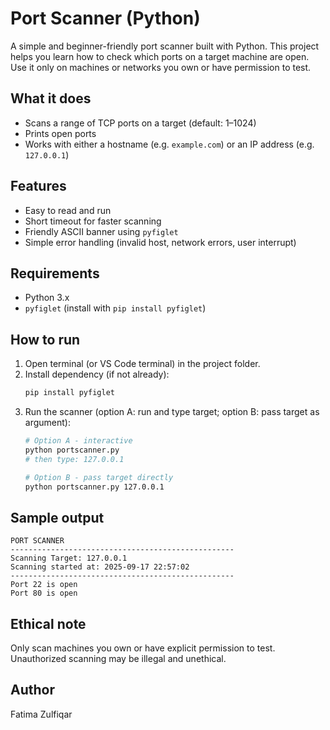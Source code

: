 # Port Scanner (Python)

A simple and beginner-friendly port scanner built with Python. This project helps you learn how to check which ports on a target machine are open. Use it only on machines or networks you own or have permission to test.


## What it does
- Scans a range of TCP ports on a target (default: 1–1024)
- Prints open ports
- Works with either a hostname (e.g. `example.com`) or an IP address (e.g. `127.0.0.1`)

## Features
- Easy to read and run
- Short timeout for faster scanning
- Friendly ASCII banner using `pyfiglet`
- Simple error handling (invalid host, network errors, user interrupt)

## Requirements
- Python 3.x
- `pyfiglet` (install with `pip install pyfiglet`)

## How to run
1. Open terminal (or VS Code terminal) in the project folder.
2. Install dependency (if not already):
   ```bash
   pip install pyfiglet
   ```
3. Run the scanner (option A: run and type target; option B: pass target as argument):
   ```bash
   # Option A - interactive
   python portscanner.py
   # then type: 127.0.0.1

   # Option B - pass target directly
   python portscanner.py 127.0.0.1
   ```

## Sample output
```
PORT SCANNER
--------------------------------------------------
Scanning Target: 127.0.0.1
Scanning started at: 2025-09-17 22:57:02
--------------------------------------------------
Port 22 is open
Port 80 is open
```

## Ethical note
Only scan machines you own or have explicit permission to test. Unauthorized scanning may be illegal and unethical.

## Author
Fatima Zulfiqar


